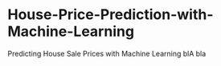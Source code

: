 # House-Price-Prediction-with-Machine-Learning
Predicting House Sale Prices with Machine Learning
blA bla
